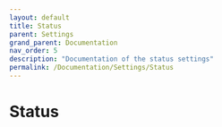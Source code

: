 ```yaml
---
layout: default
title: Status
parent: Settings
grand_parent: Documentation
nav_order: 5
description: "Documentation of the status settings"
permalink: /Documentation/Settings/Status
---
```


# Status
